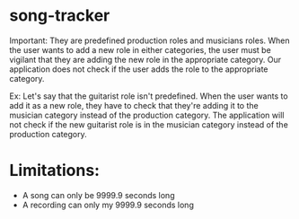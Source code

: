 # song-tracker

Important:
They are predefined production roles and musicians roles. When the user wants to add a new role in either categories,
the user must be vigilant that they are adding the new role in the appropriate category. Our application does not check
if the user adds the role to the appropriate category.

Ex: Let's say that the guitarist role isn't predefined. When the user wants to add it as a new role, they have to check
that they're adding it to the musician category instead of the production category. The application will not check if
the new guitarist role is in the musician category instead of the production category.

# Limitations:

- A song can only be 9999.9 seconds long
- A recording can only my 9999.9 seconds long